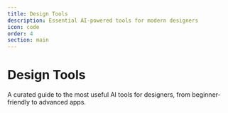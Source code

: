 ```yaml
---
title: Design Tools
description: Essential AI-powered tools for modern designers
icon: code
order: 4
section: main
---
```


# Design Tools

A curated guide to the most useful AI tools for designers, from beginner-friendly to advanced apps.

<!--
## Image Generation Tools

### Midjourney

Best for: Artistic and creative imagery

{% codetabs examples=[
  {
    "language": "text",
    "label": "Basic Prompt",
    "code": "/imagine modern office space, minimalist design, natural lighting --ar 16:9"
  },
  {
    "language": "text",
    "label": "Advanced Prompt",
    "code": "/imagine contemporary coworking space interior design, Scandinavian minimalism, abundant natural light through floor-to-ceiling windows, white oak furniture, sage green accents, plants, warm atmosphere, architectural photography style --ar 16:9 --v 6"
  }
] /%}

### DALL-E 3

Best for: Precise, instruction-following imagery

```text
Prompt structure:
[Subject] + [Style] + [Composition] + [Details]

Example:
"A mobile app interface for plant care,
clean iOS design style,
centered layout with green accent colors,
showing watering reminders and plant health status"
```

## Text & Copy Tools

### ChatGPT

Perfect for UX writing and content creation.

{% callout type="info" title="Pro Tip" %}
Create a custom GPT with your brand voice guidelines for consistent copy across projects.
{% /callout %}

```markdown

``` -->
